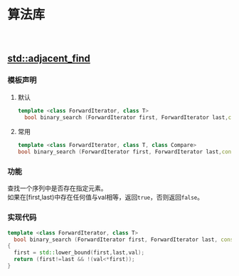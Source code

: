 算法库
====
　　  
## [std::adjacent_find]()

### 模板声明
1. 默认
	```C++
    template <class ForwardIterator, class T>
      bool binary_search (ForwardIterator first, ForwardIterator last,const T& val);

2. 常用
	```C++
	template <class ForwardIterator, class T, class Compare>
   bool binary_search (ForwardIterator first, ForwardIterator last,const T& val, Compare comp);

### 功能
查找一个序列中是否存在指定元素。  
如果在[first,last)中存在任何值与val相等，返回`true`，否则返回`false`。


### 实现代码 ###
```C++
template <class ForwardIterator, class T>
  bool binary_search (ForwardIterator first, ForwardIterator last, const T& val)
{
  first = std::lower_bound(first,last,val);
  return (first!=last && !(val<*first));
}